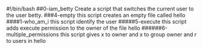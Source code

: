 #!/bin/bash
##0-iam_betty
Create a script that switches the current user to the user betty.
###4-empty
this script creates an empty file called hello
####1-who_am_i
this script identify the user
#####5-execute
this script adds execute permission to the owner of the file hello
######6-multiple_permissions
this script gives x to owner and x to group owner and r to users in hello

